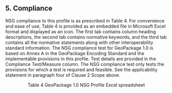 <h2> 5. Compliance </h2>  

NSG compliance to this profile is as prescribed in Table 4. For convenience and ease of use, Table 4 is provided as an embedded file in Microsoft Excel format and displayed as an icon. The first tab contains column heading descriptions, the second tab contains normative keywords, and the third tab contains all the normative statements along with other interoperability standard information. The NSG compliance test for GeoPackage 1.0 is based on Annex A in the GeoPackage Encoding Standard and the implementable provisions in this profile.   Test details are provided in the Compliance Test/Measure column. The NSG compliance test only tests the provisions for which a test is required and feasible.  See the applicability statement in paragraph four of Clause 2 Scope above.  

<p align="middle">Table 4 GeoPackage 1.0 NSG Profile Excel spreadsheet</p>
